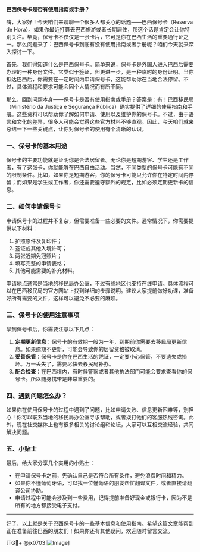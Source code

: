 **巴西保号卡是否有使用指南或手册？**

嗨，大家好！今天咱们来聊聊一个很多人都关心的话题——巴西保号卡（Reserva de Hora）。如果你最近打算去巴西旅游或者长期居住，那这个话题肯定会让你特别关注。毕竟，保号卡不仅仅是一张卡片，它可是你在巴西生活的重要通行证之一。那么问题来了：巴西保号卡到底有没有使用指南或者手册呢？咱们今天就来深入探讨一下。

首先，我们得知道什么是巴西保号卡。简单来说，保号卡是外国人进入巴西后需要办理的一种身份文件。它类似于签证，但更进一步，是一种临时的身份证明。当你抵达巴西后，你需要在一定时间内申请保号卡，这能帮助你在当地合法停留。不过，具体流程和要求可能会因个人情况而有所不同。

那么，回到问题本身——保号卡是否有使用指南或手册？答案是：有！巴西移民局（Ministério da Justiça e Segurança Pública）确实提供了详细的使用指南和手册。这些资料可以帮助你了解如何申请、使用以及维护你的保号卡。不过，由于语言和文化的差异，很多人可能会觉得这些官方材料不够直观。因此，今天咱们就来总结一下一些关键点，让你对保号卡的使用有个清晰的认识。

### **一、保号卡的基本用途**
保号卡的主要功能就是证明你是合法居留者。无论你是短期游客、学生还是工作者，有了这张卡，你就能够在巴西自由活动。当然，不同类型的保号卡可能有不同的限制条件。比如，如果你是短期游客，你的保号卡可能只允许你在特定时间内停留；而如果是学生或工作者，你还需要遵守额外的规定，比如必须定期更新卡的信息。

### **二、如何申请保号卡**
申请保号卡的过程并不复杂，但需要准备一些必要的文件。通常情况下，你需要提供以下材料：
1. 护照原件及复印件；
2. 签证或其他入境许可；
3. 两张近期免冠照片；
4. 填写完整的申请表格；
5. 其他可能需要的补充材料。

申请地点通常是当地的移民局办公室，不过有些地区也支持在线申请。具体流程可以在巴西移民局的官方网站上找到详细的步骤说明。建议大家提前做好功课，准备好所有需要的文件，这样可以避免不必要的麻烦。

### **三、保号卡的使用注意事项**
拿到保号卡后，你需要注意以下几点：
1. **定期更新信息**：保号卡的有效期一般为一年，到期前你需要去移民局更新信息。如果逾期不更新，可能会导致你的居留资格被取消。
2. **妥善保管**：保号卡是你在巴西生活的凭证，一定要小心保管，不要遗失或损坏。万一丢失了，需要尽快去移民局补办。
3. **配合检查**：在巴西境内，有时候警察或者其他执法部门可能会要求查看你的保号卡。所以随身携带是非常重要的。

### **四、遇到问题怎么办？**
如果你在使用保号卡的过程中遇到了问题，比如申请失败、信息更新困难等，别担心！你可以联系当地的移民局办公室寻求帮助，或者拨打他们的客服热线咨询。此外，现在社交媒体上也有很多相关的讨论组和论坛，大家可以互相交流经验，共同解决问题。

### **五、小贴士**
最后，给大家分享几个实用的小贴士：
- 在申请保号卡之前，先确认自己是否符合所有条件，避免浪费时间和精力。
- 如果你不懂葡萄牙语，可以找一位懂葡语的朋友帮忙翻译文件，或者直接请翻译公司协助。
- 申请过程中可能会涉及到一些费用，记得提前准备好现金或银行卡，因为不是所有的地方都接受电子支付。

---

好了，以上就是关于巴西保号卡的一些基本信息和使用指南。希望这篇文章能帮到正在准备前往巴西的朋友们！如果你还有其他疑问，欢迎随时留言交流。

[TG💪+ @jx0703 ![Image](https://github.com/user-attachments/assets/dbca1d08-cadb-493c-b0ec-ad6f7a83f270)]